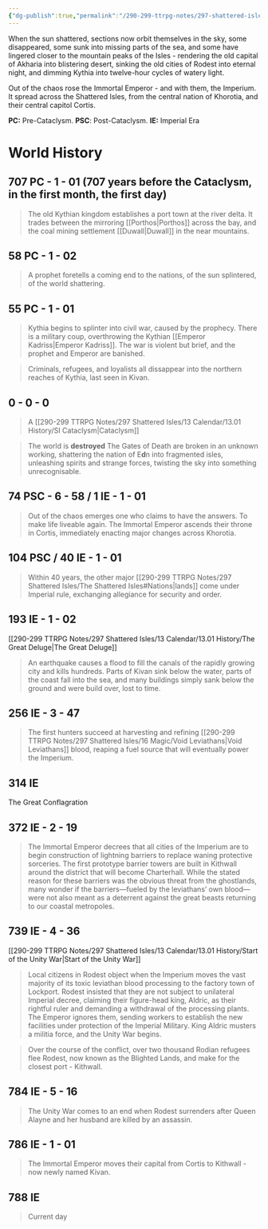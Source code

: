 ```yaml
---
{"dg-publish":true,"permalink":"/290-299-ttrpg-notes/297-shattered-isles/13-calendar/history-of-the-shattered-isles/"}
---
```



When the sun shattered, sections now orbit themselves in the sky, some disappeared, some sunk into missing parts of the sea, and some have lingered closer to the mountain peaks of the Isles - rendering the old capital of Akharia into blistering desert, sinking the old cities of Rodest into eternal night, and dimming Kythia into twelve-hour cycles of watery light.

Out of the chaos rose the Immortal Emperor - and with them, the Imperium.  
It spread across the Shattered Isles, from the central nation of Khorotia, and their central capitol Cortis.

**PC:** Pre-Cataclysm. **PSC**: Post-Cataclysm. **IE:** Imperial Era

# World History

## 707 PC - 1 - 01  (707 years before the Cataclysm, in the first month, the first day)

> The old Kythian kingdom establishes a port town at the river delta.
> It trades between the mirroring [[Porthos\|Porthos]] across the bay, and the coal mining settlement [[Duwall\|Duwall]] in the near mountains.

## 58 PC - 1 - 02

> A prophet foretells a coming end to the nations, of the sun splintered, of the world shattering.

## 55 PC - 1 - 01

> Kythia begins to splinter into civil war, caused by the prophecy. There is a military coup, overthrowing the Kythian [[Emperor Kadriss\|Emperor Kadriss]].
> The war is violent but brief, and the prophet and Emperor are banished.

> Criminals, refugees, and loyalists all dissappear into the northern reaches of Kythia, last seen in Kivan.

## 0 - 0 - 0

> A [[290-299 TTRPG Notes/297 Shattered Isles/13 Calendar/13.01 History/SI Cataclysm\|Cataclysm]]

> The world is **destroyed**
> The Gates of Death are broken in an unknown working, shattering the nation of E**d**n into fragmented isles, unleashing spirits and strange forces, twisting the sky into something unrecognisable.

## 74 PSC - 6 - 58 / 1 IE - 1 - 01

> Out of the chaos emerges one who claims to have the answers. To make life liveable again.
> The Immortal Emperor ascends their throne in Cortis, immediately enacting major changes across Khorotia.

## 104 PSC / 40 IE - 1 - 01

> Within 40 years, the other major [[290-299 TTRPG Notes/297 Shattered Isles/The Shattered Isles#Nations\|lands]] come under Imperial rule, exchanging allegiance for security and order.

## 193 IE - 1 - 02

[[290-299 TTRPG Notes/297 Shattered Isles/13 Calendar/13.01 History/The Great Deluge\|The Great Deluge]]
> An earthquake causes a flood to fill the canals of the rapidly growing city and kills hundreds. 
> Parts of Kivan sink below the water, parts of the coast fall into the sea, and many buildings simply sank below the ground and were build over, lost to time.

## 256 IE - 3 - 47

> The first hunters succeed at harvesting and refining [[290-299 TTRPG Notes/297 Shattered Isles/16 Magic/Void Leviathans\|Void Leviathans]] blood, reaping a fuel source that will eventually power the Imperium.

## 314 IE

The Great Conflagration

## 372 IE - 2 - 19

> The Immortal Emperor decrees that all cities of the Imperium are to begin construction of lightning barriers to replace waning protective sorceries. 
> The first prototype barrier towers are built in Kithwall around the district that will become Charterhall.
> While the stated reason for these barriers was the obvious threat from the ghostlands, many wonder if the barriers—fueled by the leviathans’ own blood—were not also meant as a deterrent against the great beasts returning to our coastal metropoles.  

## 739 IE - 4 - 36

[[290-299 TTRPG Notes/297 Shattered Isles/13 Calendar/13.01 History/Start of the Unity War\|Start of the Unity War]]
> Local citizens in Rodest object when the Imperium moves the vast majority of its toxic leviathan blood processing to the factory town of Lockport. 
> Rodest insisted that they are not subject to unilateral Imperial decree, claiming their figure-head king, Aldric, as their rightful ruler and demanding a withdrawal of the processing plants. 
> The Emperor ignores them, sending workers to establish the new facilities under protection of the Imperial Military. King Aldric musters a militia force, and the Unity War begins.

> Over the course of the conflict, over two thousand Rodian refugees flee Rodest, now known as the Blighted Lands, and make for the closest port - Kithwall.

## 784 IE - 5 - 16

> The Unity War comes to an end when Rodest surrenders after Queen Alayne and her husband are killed by an assassin.

## 786 IE - 1 - 01

> The Immortal Emperor moves their capital from Cortis to Kithwall - now newly named Kivan.

## 788 IE

> Current day